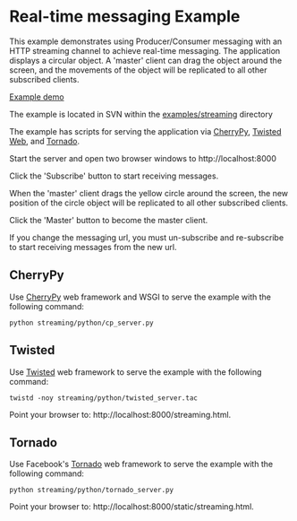 # Real-time messaging Example #

This example demonstrates using Producer/Consumer messaging with an HTTP streaming channel to achieve real-time messaging. The application displays a circular object. A 'master' client can drag the object around the screen, and the movements of the object will be replicated to all other subscribed clients.

[Example demo](http://ccp.arl.arizona.edu/dthompso/amfast/circle_sprite_demo.htm)

The example is located in SVN within the [examples/streaming](http://code.google.com/p/amfast/source/browse/trunk/examples/streaming) directory

The example has scripts for serving the application via [CherryPy](http://www.cherrypy.org/), [Twisted Web](http://twistedmatrix.com/trac/), and [Tornado](http://www.tornadoweb.org/).

Start the server and open two browser windows to http://localhost:8000

Click the 'Subscribe' button to start receiving messages.

When the 'master' client drags the yellow circle around the screen, the new position of the circle object will be replicated to all other subscribed clients.

Click the 'Master' button to become the master client.

If you change the messaging url, you must un-subscribe and re-subscribe to start receiving messages from the new url.

## CherryPy ##

Use [CherryPy](http://www.cherrypy.org/) web framework and WSGI to serve the example with the following command:
```
python streaming/python/cp_server.py
```

## Twisted ##
Use [Twisted](http://twistedmatrix.com/trac/) web framework to serve the example with the following command:
```
twistd -noy streaming/python/twisted_server.tac
```
Point your browser to: http://localhost:8000/streaming.html.

## Tornado ##
Use Facebook's [Tornado](http://www.tornadoweb.org/) web framework to serve the example  with the following command:
```
python streaming/python/tornado_server.py
```
Point your browser to: http://localhost:8000/static/streaming.html.
